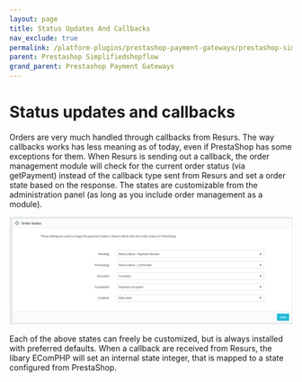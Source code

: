 ```yaml
---
layout: page
title: Status Updates And Callbacks
nav_exclude: true
permalink: /platform-plugins/prestashop-payment-gateways/prestashop-simplifiedshopflow/status-updates-and-callbacks/
parent: Prestashop Simplifiedshopflow
grand_parent: Prestashop Payment Gateways
---
```




# Status updates and callbacks 
Orders are very much handled through callbacks from Resurs.
The way callbacks works has less meaning as of today, even if PrestaShop
has some exceptions for them. When Resurs is sending out a callback, the
order management module will check for the current order status (via
getPayment) instead of the callback type sent from Resurs and set a
order state based on the response. The states are customizable from the
administration panel (as long as you include order management as a
module).

![](../../../../../attachments/81887234/81887236.png)

Each of the above states can freely be customized, but is always
installed with preferred defaults. When a callback are received from
Resurs, the libary EComPHP will set an internal state integer, that is
mapped to a state configured from PrestaShop.

